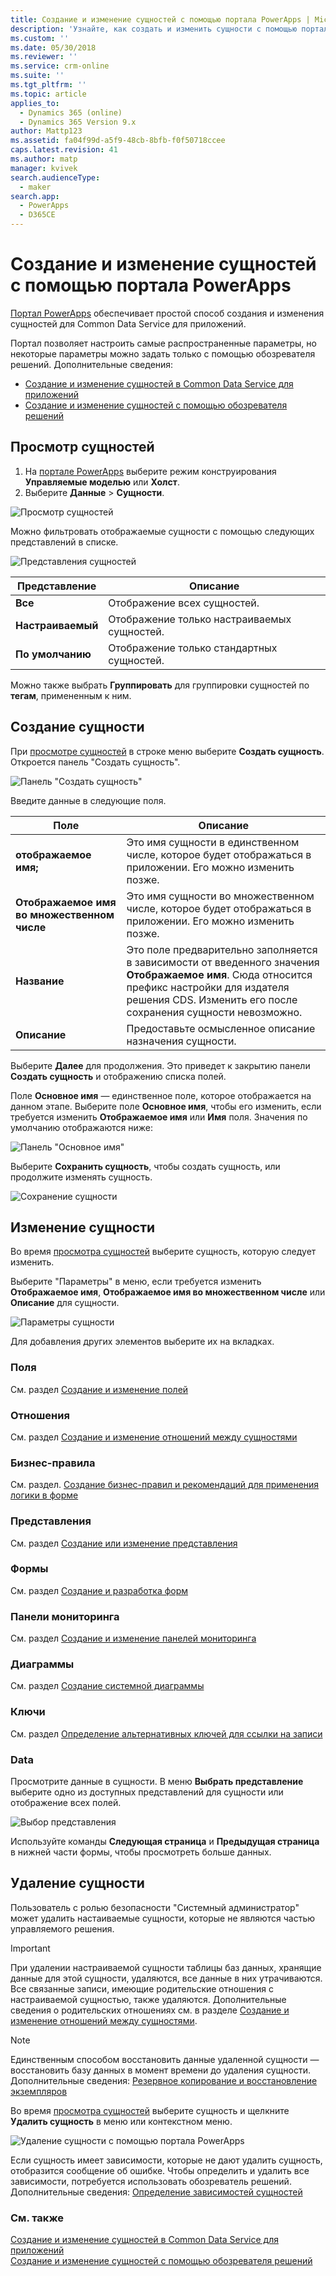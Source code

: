 ```yaml
---
title: Создание и изменение сущностей с помощью портала PowerApps | MicrosoftDocs
description: 'Узнайте, как создать и изменить сущности с помощью портала PowerApps'
ms.custom: ''
ms.date: 05/30/2018
ms.reviewer: ''
ms.service: crm-online
ms.suite: ''
ms.tgt_pltfrm: ''
ms.topic: article
applies_to:
  - Dynamics 365 (online)
  - Dynamics 365 Version 9.x
author: Mattp123
ms.assetid: fa04f99d-a5f9-48cb-8bfb-f0f50718ccee
caps.latest.revision: 41
ms.author: matp
manager: kvivek
search.audienceType:
  - maker
search.app:
  - PowerApps
  - D365CE
---
```


# <a name="create-and-edit-entities-using-powerapps-portal"></a>Создание и изменение сущностей с помощью портала PowerApps

[Портал PowerApps](https://web.powerapps.com/?utm_source=padocs&utm_medium=linkinadoc&utm_campaign=referralsfromdoc) обеспечивает простой способ создания и изменения сущностей для Common Data Service для приложений.

Портал позволяет настроить самые распространенные параметры, но некоторые параметры можно задать только с помощью обозревателя решений. Дополнительные сведения: 
- [Создание и изменение сущностей в Common Data Service для приложений](create-edit-entities.md)
- [Создание и изменение сущностей с помощью обозревателя решений](create-edit-entities-solution-explorer.md)

## <a name="view-entities"></a>Просмотр сущностей

1. На [портале PowerApps](https://web.powerapps.com/?utm_source=padocs&utm_medium=linkinadoc&utm_campaign=referralsfromdoc) выберите режим конструирования **Управляемые моделью** или **Холст**.
2. Выберите **Данные** > **Сущности**.

![Просмотр сущностей](media/view-entities-portal.png)

Можно фильтровать отображаемые сущности с помощью следующих представлений в списке. 

![Представления сущностей](media/entity-views-portal.png)

 |Представление|Описание|
 |--|--|
 |**Все**| Отображение всех сущностей.|
 |**Настраиваемый**|Отображение только настраиваемых сущностей.|
 |**По умолчанию**|Отображение только стандартных сущностей. |

Можно также выбрать **Группировать** для группировки сущностей по **тегам**, примененным к ним.

## <a name="create-an-entity"></a>Создание сущности

При [просмотре сущностей](#view-entities) в строке меню выберите **Создать сущность**. Откроется панель "Создать сущность".

![Панель "Создать сущность"](media/new-entity-panel.png)

Введите данные в следующие поля.

|Поле|Описание|
|--|--|
|**отображаемое имя;**|Это имя сущности в единственном числе, которое будет отображаться в приложении. Его можно изменить позже.|
|**Отображаемое имя во множественном числе**|Это имя сущности во множественном числе, которое будет отображаться в приложении. Его можно изменить позже.|
|**Название**|Это поле предварительно заполняется в зависимости от введенного значения **Отображаемое имя**. Сюда относится префикс настройки для издателя решения CDS. Изменить его после сохранения сущности невозможно.|
|**Описание**|Предоставьте осмысленное описание назначения сущности.|

Выберите **Далее** для продолжения. Это приведет к закрытию панели **Создать сущность** и отображению списка полей.

Поле **Основное имя** — единственное поле, которое отображается на данном этапе. Выберите поле **Основное имя**, чтобы его изменить, если требуется изменить **Отображаемое имя** или **Имя** поля. Значения по умолчанию отображаются ниже:

![Панель "Основное имя"](media/primary-name-panel.png)

Выберите **Сохранить сущность**, чтобы создать сущность, или продолжите изменять сущность.

![Сохранение сущности](media/save-entity-portal.png)

## <a name="edit-an-entity"></a>Изменение сущности

Во время [просмотра сущностей](#view-entities) выберите сущность, которую следует изменить.

Выберите "Параметры" в меню, если требуется изменить **Отображаемое имя**, **Отображаемое имя во множественном числе** или **Описание** для сущности.

![Параметры сущности](media/entity-settings-portal.png)

Для добавления других элементов выберите их на вкладках.

### <a name="fields"></a>Поля

См. раздел [Создание и изменение полей](create-edit-fields.md)

### <a name="relationships"></a>Отношения

См. раздел [Создание и изменение отношений между сущностями](create-edit-entity-relationships.md)

### <a name="business-rules"></a>Бизнес-правила

См. раздел. [Создание бизнес-правил и рекомендаций для применения логики в форме](../model-driven-apps/create-business-rules-recommendations-apply-logic-form.md)

### <a name="views"></a>Представления

См. раздел [Создание или изменение представления](../model-driven-apps/create-edit-views.md)

### <a name="forms"></a>Формы

См. раздел [Создание и разработка форм](../model-driven-apps/create-design-forms.md)

### <a name="dashboards"></a>Панели мониторинга

См. раздел [Создание и изменение панелей мониторинга](../model-driven-apps/create-edit-dashboards.md)

### <a name="charts"></a>Диаграммы

См. раздел [Создание системной диаграммы](../model-driven-apps/create-edit-system-chart.md)

### <a name="keys"></a>Ключи

См. раздел [Определение альтернативных ключей для ссылки на записи](define-alternate-keys-reference-records.md)

### <a name="data"></a>Data

Просмотрите данные в сущности.
В меню **Выбрать представление** выберите одно из доступных представлений для сущности или отображение всех полей.

![Выбор представления](media/entity-data-select-view.png)

Используйте команды **Следующая страница** и **Предыдущая страница** в нижней части формы, чтобы просмотреть больше данных.

## <a name="delete-an-entity"></a>Удаление сущности

Пользователь с ролью безопасности "Системный администратор" может удалить настаиваемые сущности, которые не являются частью управляемого решения.  
  
> [!IMPORTANT]
>  При удалении настраиваемой сущности таблицы баз данных, хранящие данные для этой сущности, удаляются, все данные в них утрачиваются. Все связанные записи, имеющие родительские отношения с настраиваемой сущностью, также удаляются. Дополнительные сведения о родительских отношениях см. в разделе [Создание и изменение отношений между сущностями](create-edit-entity-relationships.md).  
  
> [!NOTE]
> Единственным способом восстановить данные удаленной сущности — восстановить базу данных в момент времени до удаления сущности. Дополнительные сведения: [Резервное копирование и восстановление экземпляров](/dynamics365/customer-engagement/admin/backup-restore-instances)

Во время [просмотра сущностей](#view-entities) выберите сущность и щелкните **Удалить сущность** в меню или контекстном меню.

![Удаление сущности с помощью портала PowerApps](media/delete-entity-powerapps-portal.png)

Если сущность имеет зависимости, которые не дают удалить сущность, отобразится сообщение об ошибке. Чтобы определить и удалить все зависимости, потребуется использовать обозреватель решений. Дополнительные сведения: [Определение зависимостей сущностей](create-edit-entities-solution-explorer.md#identify-entity-dependencies)

### <a name="see-also"></a>См. также

[Создание и изменение сущностей в Common Data Service для приложений](create-edit-entities.md)<br />
[Создание и изменение сущностей с помощью обозревателя решений](create-edit-entities-solution-explorer.md)


